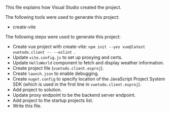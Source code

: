 This file explains how Visual Studio created the project.

The following tools were used to generate this project:
- create-vite

The following steps were used to generate this project:
- Create vue project with create-vite: `npm init --yes vue@latest vuetodo.client -- --eslint `.
- Update `vite.config.js` to set up proxying and certs.
- Update `HelloWorld` component to fetch and display weather information.
- Create project file (`vuetodo.client.esproj`).
- Create `launch.json` to enable debugging.
- Create `nuget.config` to specify location of the JavaScript Project System SDK (which is used in the first line in `vuetodo.client.esproj`).
- Add project to solution.
- Update proxy endpoint to be the backend server endpoint.
- Add project to the startup projects list.
- Write this file.
